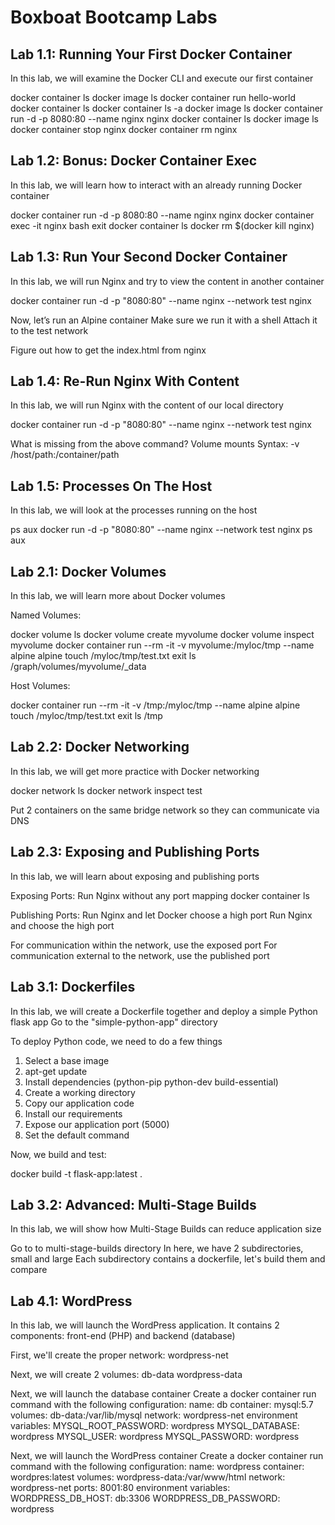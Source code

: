 Boxboat Bootcamp Labs
=====================

Lab 1.1: Running Your First Docker Container
--------------------------------------------

In this lab, we will examine the Docker CLI and execute our first container

docker container ls
docker image ls
docker container run hello-world
docker container ls
docker container ls -a
docker image ls
docker container run -d -p 8080:80 --name nginx nginx
docker container ls
docker image ls
docker container stop nginx
docker container rm nginx

Lab 1.2: Bonus: Docker Container Exec
-------------------------------------

In this lab, we will learn how to interact with an already running Docker container

docker container run -d -p 8080:80 --name nginx nginx
docker container exec -it nginx bash
exit
docker container ls
docker rm $(docker kill nginx)

Lab 1.3: Run Your Second Docker Container
-----------------------------------------

In this lab, we will run Nginx and try to view the content in another container

docker container run -d -p "8080:80" --name nginx --network test nginx

Now, let’s run an Alpine container
Make sure we run it with a shell
Attach it to the test network

Figure out how to get the index.html from nginx

Lab 1.4: Re-Run Nginx With Content
----------------------------------

In this lab, we will run Nginx with the content of our local directory

docker container run -d -p "8080:80" --name nginx --network test nginx

What is missing from the above command? Volume mounts
Syntax: -v  /host/path:/container/path

Lab 1.5: Processes On The Host
------------------------------

In this lab, we will look at the processes running on the host

ps aux
docker run -d -p "8080:80" --name nginx --network test nginx
ps aux

Lab 2.1: Docker Volumes
-----------------------

In this lab, we will learn more about Docker volumes

Named Volumes:

docker volume ls
docker volume create myvolume
docker volume inspect myvolume
docker container run --rm -it -v myvolume:/myloc/tmp --name alpine alpine
touch /myloc/tmp/test.txt
exit
ls /graph/volumes/myvolume/_data

Host Volumes:

docker container run --rm -it -v /tmp:/myloc/tmp --name alpine alpine
touch /myloc/tmp/test.txt
exit
ls /tmp

Lab 2.2: Docker Networking
--------------------------

In this lab, we will get more practice with Docker networking

docker network ls
docker network inspect test

Put 2 containers on the same bridge network so they can communicate via DNS

Lab 2.3: Exposing and Publishing Ports
--------------------------------------

In this lab, we will learn about exposing and publishing ports

Exposing Ports:
Run Nginx without any port mapping
docker container ls

Publishing Ports:
Run Nginx and let Docker choose a high port
Run Nginx and choose the high port

For communication within the network, use the exposed port
For communication external to the network, use the published port

Lab 3.1: Dockerfiles
--------------------

In this lab, we will create a Dockerfile together and deploy a simple Python flask app
Go to the "simple-python-app" directory

To deploy Python code, we need to do a few things

1. Select a base image
2. apt-get update
3. Install dependencies (python-pip python-dev build-essential)
4. Create a working directory
5. Copy our application code
6. Install our requirements
7. Expose our application port (5000)
8. Set the default command

Now, we build and test:

docker build -t flask-app:latest .

Lab 3.2: Advanced: Multi-Stage Builds
-------------------------------------

In this lab, we will show how Multi-Stage Builds can reduce application size

Go to to multi-stage-builds directory
In here, we have 2 subdirectories, small and large
Each subdirectory contains a dockerfile, let's build them and compare

Lab 4.1: WordPress
------------------

In this lab, we will launch the WordPress application.
It contains 2 components: front-end (PHP) and backend (database)

First, we'll create the proper network: 
	wordpress-net

Next, we will create 2 volumes:
	db-data
	wordpress-data

Next, we will launch the database container	
Create a docker container run command with the following configuration:
	name: db
	container: mysql:5.7
	volumes: db-data:/var/lib/mysql
	network: wordpress-net
	environment variables:
		MYSQL_ROOT_PASSWORD: wordpress
      	MYSQL_DATABASE: wordpress
      	MYSQL_USER: wordpress
      	MYSQL_PASSWORD: wordpress

Next, we will launch the WordPress container
Create a docker container run command with the following configuration:
	name: wordpress
	container: wordpres:latest
	volumes: wordpress-data:/var/www/html
	network: wordpress-net
	ports: 8001:80
	environment variables:
		WORDPRESS_DB_HOST: db:3306
      	WORDPRESS_DB_PASSWORD: wordpress
